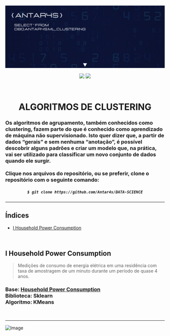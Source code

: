 <!-- BANNER -->
![Wallpaper](https://github.com/Antar4s/ML_CLUSTERING/blob/main/assets/Clustering.png?raw=true)

<!-- INFORMATIONS -->
<p align="center">
<img src="http://img.shields.io/static/v1?label=LICENSE&message=MIT&color=GREEN&style=for-the-badge"/>     
<img src="http://img.shields.io/static/v1?label=STATUS&message=EM%20DESENVOLVIMENTO&color=GREEN&style=for-the-badge"/>
</p>
<br>

<!-- TITLE -->
<h1 align="center"> ALGORITMOS DE CLUSTERING</h1>
<h3> Os algoritmos de agrupamento, também conhecidos como clustering, fazem parte do que é conhecido como aprendizado de máquina não supervisionado. Isto quer dizer que, a partir de dados “gerais” e sem nenhuma “anotação”, é possível descobrir alguns padrões e criar um modelo que, na prática, vai ser utilizado para classificar um novo conjunto de dados quando ele surgir. <br> <br> Clique nos arquivos do repositório, ou se preferir, clone o repositório com o seguinte comando: </h3>

<!-- CLONE REPOSITORY -->
<h5 align="center">
  
```bash
$ git clone https://github.com/Antar4s/DATA-SCIENCE
```
</h6>

<!-- BAR -->
<hr>

## Índices
* [I Household Power Consumption](#i-household-power-consumption)
<br>

<!-- STRUCTURE 1 -->
## I Household Power Consumption
> Medições de consumo de energia elétrica em uma residência com taxa de amostragem de um minuto durante um período de quase 4 anos.
### Base: <a href="https://archive.ics.uci.edu/ml/datasets/individual+household+electric+power+consumption">Household Power Consumption</a> <br> Biblioteca: Sklearn <br> Algoritmo: KMeans

<br>
<!-- BAR -->
<hr>

<!-- FOOTER -->
![Image](https://i.imgur.com/p4vnGAN.gif)
